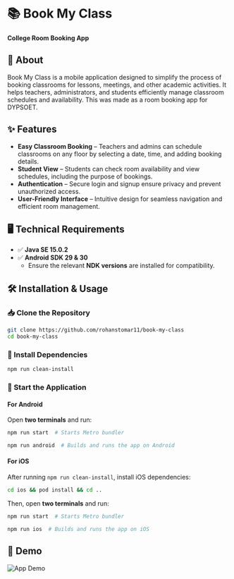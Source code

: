 # 📚 Book My Class  
**College Room Booking App**  

## 🏫 About  
Book My Class is a mobile application designed to simplify the process of booking classrooms for lessons, meetings, and other academic activities. It helps teachers, administrators, and students efficiently manage classroom schedules and availability. This was made as a room booking app for DYPSOET.  

## ✨ Features  
- **Easy Classroom Booking** – Teachers and admins can schedule classrooms on any floor by selecting a date, time, and adding booking details.  
- **Student View** – Students can check room availability and view schedules, including the purpose of bookings.  
- **Authentication** – Secure login and signup ensure privacy and prevent unauthorized access.  
- **User-Friendly Interface** – Intuitive design for seamless navigation and efficient room management.  

## 🖥️ Technical Requirements  
- ✅ **Java SE 15.0.2**  
- ✅ **Android SDK 29 & 30**  
  - Ensure the relevant **NDK versions** are installed for compatibility.  

## 🛠️ Installation & Usage  

### 📥 Clone the Repository  
```sh  
git clone https://github.com/rohanstomar11/book-my-class  
cd book-my-class  
```

### 🔧 Install Dependencies  
```sh  
npm run clean-install  
```

### 🚀 Start the Application  

#### **For Android**  
Open **two terminals** and run:  
```sh  
npm run start  # Starts Metro bundler  
```  
```sh  
npm run android  # Builds and runs the app on Android  
```  

#### **For iOS**  
After running `npm run clean-install`, install iOS dependencies:  
```sh  
cd ios && pod install && cd ..  
```  
Then, open **two terminals** and run:  
```sh  
npm run start  # Starts Metro bundler  
```  
```sh  
npm run ios  # Builds and runs the app on iOS  
```  

## 🎥 Demo  
![App Demo](https://github.com/rohanstomar11/book-my-class/blob/master/demo/BookMyClass..gif)

